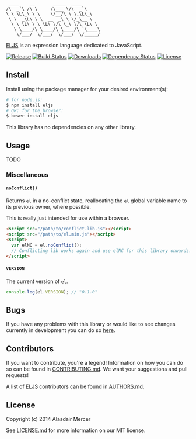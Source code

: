      ____    __       _____  ____
    /\  _`\ /\ \     /\___ \/\  _`\
    \ \ \L\_\ \ \    \/__/\ \ \,\L\_\
     \ \  _\L\ \ \  __  _\ \ \/_\__ \
      \ \ \L\ \ \ \L\ \/\ \_\ \/\ \L\ \
       \ \____/\ \____/\ \____/\ `\____\
        \/___/  \/___/  \/___/  \/_____/

[ELJS][0] is an expression language dedicated to JavaScript.

[![Release](http://img.shields.io/github/release/neocotic/ELJS.svg?style=flat)][1]
[![Build Status](http://img.shields.io/travis/neocotic/ELJS/develop.svg?style=flat)][3]
[![Downloads](http://img.shields.io/npm/dm/eljs.svg?style=flat)][2]
[![Dependency Status](http://img.shields.io/gemnasium/neocotic/ELJS.svg?style=flat)][4]
[![License](http://img.shields.io/npm/l/eljs.svg?style=flat)][8]

## Install

Install using the package manager for your desired environment(s):

``` bash
# for node.js:
$ npm install eljs
# OR; for the browser:
$ bower install eljs
```

This library has no dependencies on any other library.

## Usage

TODO

### Miscellaneous

#### `noConflict()`
Returns `el` in a no-conflict state, reallocating the `el` global variable name to its previous owner, where possible.

This is really just intended for use within a browser.

``` html
<script src="/path/to/conflict-lib.js"></script>
<script src="/path/to/el.min.js"></script>
<script>
  var elNC = el.noConflict();
  // Conflicting lib works again and use elNC for this library onwards...
</script>
```

#### `VERSION`
The current version of `el`.

``` javascript
console.log(el.VERSION); // "0.1.0"
```

## Bugs

If you have any problems with this library or would like to see changes currently in development you can do so
[here][5].

## Contributors

If you want to contribute, you're a legend! Information on how you can do so can be found in [CONTRIBUTING.md][7]. We
want your suggestions and pull requests!

A list of [ELJS][0] contributors can be found in [AUTHORS.md][6].

## License

Copyright (c) 2014 Alasdair Mercer

See [LICENSE.md][8] for more information on our MIT license.

[0]: http://neocotic.com/ELJS
[1]: https://github.com/neocotic/ELJS
[2]: http://npmjs.org/package/eljs
[3]: https://travis-ci.org/neocotic/ELJS
[4]: https://gemnasium.com/neocotic/ELJS
[5]: https://github.com/neocotic/ELJS/issues
[6]: https://github.com/neocotic/ELJS/blob/master/AUTHORS.md
[7]: https://github.com/neocotic/ELJS/blob/master/CONTRIBUTING.md
[8]: https://github.com/neocotic/ELJS/blob/master/LICENSE.md